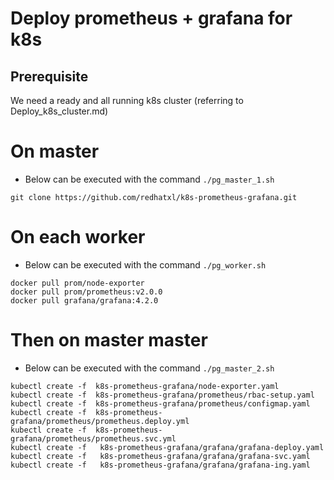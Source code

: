 # Deploy prometheus + grafana for k8s

## Prerequisite
We need a ready and all running k8s cluster (referring to Deploy_k8s_cluster.md)

# On master
- Below can be executed with the command `./pg_master_1.sh`
```
git clone https://github.com/redhatxl/k8s-prometheus-grafana.git
```

# On each worker
- Below can be executed with the command `./pg_worker.sh`
```
docker pull prom/node-exporter
docker pull prom/prometheus:v2.0.0
docker pull grafana/grafana:4.2.0
```

# Then on master master
- Below can be executed with the command `./pg_master_2.sh`
```
kubectl create -f  k8s-prometheus-grafana/node-exporter.yaml
kubectl create -f  k8s-prometheus-grafana/prometheus/rbac-setup.yaml
kubectl create -f  k8s-prometheus-grafana/prometheus/configmap.yaml
kubectl create -f  k8s-prometheus-grafana/prometheus/prometheus.deploy.yml
kubectl create -f  k8s-prometheus-grafana/prometheus/prometheus.svc.yml
kubectl create -f   k8s-prometheus-grafana/grafana/grafana-deploy.yaml
kubectl create -f   k8s-prometheus-grafana/grafana/grafana-svc.yaml
kubectl create -f   k8s-prometheus-grafana/grafana/grafana-ing.yaml
```

